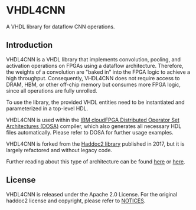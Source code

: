  VHDL4CNN
 ============

A VHDL library for dataflow CNN operations.


Introduction
----------------

VHDL4CNN is a VHDL library that implements convolution, pooling, and activation operations on FPGAs using a dataflow architecture. Therefore, the weights of a convolution are "baked in" into the FPGA logic to achieve a high throughput. Consequently, VHDL4CNN does not require access to DRAM, HBM, or other off-chip memory but consumes more FPGA logic, since all operations are fully unrolled.

To use the library, the provided VHDL entities need to be instantiated and parameterized in a top-level HDL.

VHDL4CNN is used within the [IBM cloudFPGA Distributed Operator Set Architectures (DOSA)](https://github.com/cloudFPGA/DOSA) compiler, which also generates all necessary HDL files automatically. Please refer to DOSA for further usage examples.

VHDL4CNN is forked from the [Haddoc2 library](https://github.com/DreamIP/haddoc2) published in 2017, but it is largely refactored and without legacy code.

Further reading about this type of architecture can be found [here](https://doi.org/10.5281/zenodo.7957659) or [here](https://arxiv.org/pdf/1712.04322.pdf).



License
----------------

VHDL4CNN is released under the Apache 2.0 License. For the original haddoc2 license and copyright, please refer to [NOTICES](./NOTICES.md).


